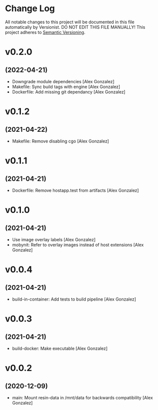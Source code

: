 # Change Log

All notable changes to this project will be documented in this file
automatically by Versionist. DO NOT EDIT THIS FILE MANUALLY!
This project adheres to [Semantic Versioning](http://semver.org/).

# v0.2.0
## (2022-04-21)

* Downgrade module dependencies [Alex Gonzalez]
* Makefile: Sync build tags with engine [Alex Gonzalez]
* Dockerfile: Add missing git dependancy [Alex Gonzalez]

# v0.1.2
## (2021-04-22)

* Makefile: Remove disabling cgo [Alex Gonzalez]

# v0.1.1
## (2021-04-21)

* Dockerfile: Remove hostapp.test from artifacts [Alex Gonzalez]

# v0.1.0
## (2021-04-21)

* Use image overlay labels [Alex Gonzalez]
* mobynit: Refer to overlay images instead of host extensions [Alex Gonzalez]

# v0.0.4
## (2021-04-21)

* build-in-container: Add tests to build pipeline [Alex Gonzalez]

# v0.0.3
## (2021-04-21)

* build-docker: Make executable [Alex Gonzalez]

# v0.0.2
## (2020-12-09)

* main: Mount resin-data in /mnt/data for backwards compatibility [Alex Gonzalez]
